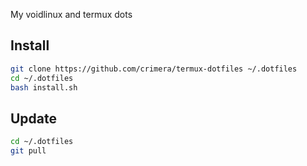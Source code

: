 My voidlinux and termux dots

## Install
```sh
git clone https://github.com/crimera/termux-dotfiles ~/.dotfiles
cd ~/.dotfiles
bash install.sh
```

## Update
```sh
cd ~/.dotfiles
git pull
```
